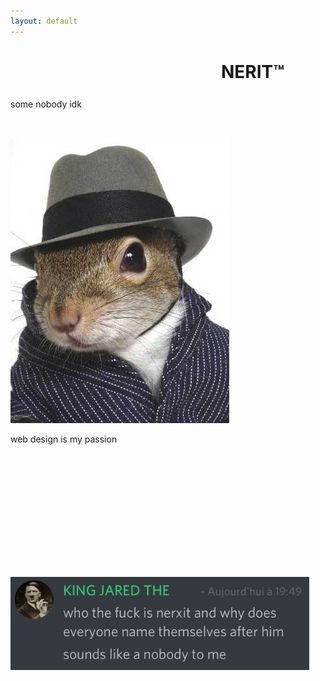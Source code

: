```yaml
---
layout: default
---
```


<h1 class="haha"><marquee>NERIT&trade;</marquee></h1>

<p>some nobody idk</p>

<br>

<p><img src="img/squrl.jpg" title="leaked picture of nerxit"></p>

<p>web design is my passion</p>

<br><br><br><br><br>

<br><br><br><br><br>

<p><img src="img/nerit.png"></p>
